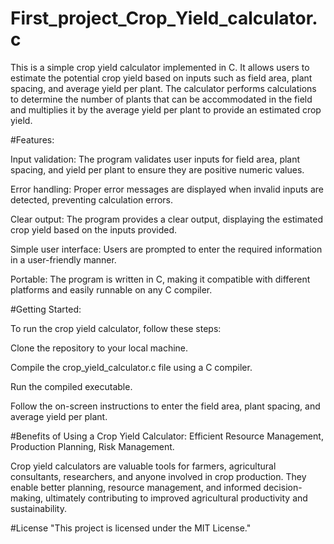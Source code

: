 # First_project_Crop_Yield_calculator.c

This is a simple crop yield calculator implemented in C. It allows users to estimate the potential crop yield based on inputs such as field area, plant spacing, and average yield per plant. The calculator performs calculations to determine the number of plants that can be accommodated in the field and multiplies it by the average yield per plant to provide an estimated crop yield.

#Features:

Input validation: The program validates user inputs for field area, plant spacing, and yield per plant to ensure they are positive numeric values.

Error handling: Proper error messages are displayed when invalid inputs are detected, preventing calculation errors.

Clear output: The program provides a clear output, displaying the estimated crop yield based on the inputs provided.

Simple user interface: Users are prompted to enter the required information in a user-friendly manner.

Portable: The program is written in C, making it compatible with different platforms and easily runnable on any C compiler.




#Getting Started:

To run the crop yield calculator, follow these steps:

Clone the repository to your local machine.

Compile the crop_yield_calculator.c file using a C compiler.

Run the compiled executable.

Follow the on-screen instructions to enter the field area, plant spacing, and average yield per plant.

#Benefits of Using a Crop Yield Calculator:
Efficient Resource Management,
Production Planning,
Risk Management.

Crop yield calculators are valuable tools for farmers, agricultural consultants, researchers, and anyone involved in crop production. They enable better planning, resource management, and informed decision-making, ultimately contributing to improved agricultural productivity and sustainability.

#License
"This project is licensed under the MIT License."
